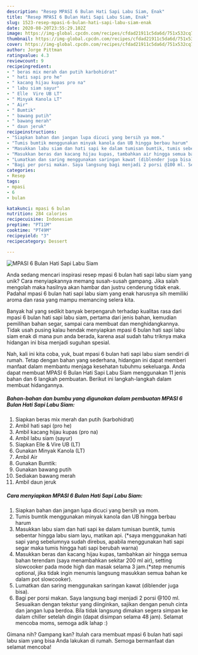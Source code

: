 ```yaml
---
description: "Resep MPASI 6 Bulan Hati Sapi Labu Siam, Enak"
title: "Resep MPASI 6 Bulan Hati Sapi Labu Siam, Enak"
slug: 1523-resep-mpasi-6-bulan-hati-sapi-labu-siam-enak
date: 2020-08-20T23:55:29.102Z
image: https://img-global.cpcdn.com/recipes/cfdad21911c5da6d/751x532cq70/mpasi-6-bulan-hati-sapi-labu-siam-foto-resep-utama.jpg
thumbnail: https://img-global.cpcdn.com/recipes/cfdad21911c5da6d/751x532cq70/mpasi-6-bulan-hati-sapi-labu-siam-foto-resep-utama.jpg
cover: https://img-global.cpcdn.com/recipes/cfdad21911c5da6d/751x532cq70/mpasi-6-bulan-hati-sapi-labu-siam-foto-resep-utama.jpg
author: Jorge Pittman
ratingvalue: 4.3
reviewcount: 9
recipeingredient:
- " beras mix merah dan putih karbohidrat"
- " hati sapi pro he"
- " kacang hijau kupas pro na"
- " labu siam sayur"
- " Elle  Vire UB LT"
- " Minyak Kanola LT"
- " Air"
- " Bumtik"
- " bawang putih"
- " bawang merah"
- " daun jeruk"
recipeinstructions:
- "Siapkan bahan dan jangan lupa dicuci yang bersih ya mom."
- "Tumis bumtik menggunakan minyak kanola dan UB hingga berbau harum"
- "Masukkan labu siam dan hati sapi ke dalam tumisan bumtik, tumis sebentar hingga labu siam layu, matikan api. (*saya menggunakan hati sapi yang sebelumnya sudah direbus, apabila menggunakan hati sapi segar maka tumis hingga hati sapi berubah warna)"
- "Masukkan beras dan kacang hijau kupas, tambahkan air hingga semua bahan terendam (saya menambahkan sekitar 200 ml air), setting slowcooker pada mode high dan masak selama 3 jam.(*step menumis optional, jika tidak ingin menumis langsung masukkan semua bahan ke dalam pot slowcooker)."
- "Lumatkan dan saring menggunakan saringan kawat (diblender juga bisa)."
- "Bagi per porsi makan. Saya langsung bagi menjadi 2 porsi @100 ml. Sesuaikan dengan tekstur yang diinginkan, sajikan dengan penuh cinta dan jangan lupa berdoa. Bila tidak langsung dimakan segera simpan ke dalam chiller setelah dingin (dapat disimpan selama 48 jam). Selamat mencoba moms, semoga adik lahap :)"
categories:
- Resep
tags:
- mpasi
- 6
- bulan

katakunci: mpasi 6 bulan 
nutrition: 284 calories
recipecuisine: Indonesian
preptime: "PT11M"
cooktime: "PT49M"
recipeyield: "3"
recipecategory: Dessert

---
```



![MPASI 6 Bulan Hati Sapi Labu Siam](https://img-global.cpcdn.com/recipes/cfdad21911c5da6d/751x532cq70/mpasi-6-bulan-hati-sapi-labu-siam-foto-resep-utama.jpg)

Anda sedang mencari inspirasi resep mpasi 6 bulan hati sapi labu siam yang unik? Cara menyiapkannya memang susah-susah gampang. Jika salah mengolah maka hasilnya akan hambar dan justru cenderung tidak enak. Padahal mpasi 6 bulan hati sapi labu siam yang enak harusnya sih memiliki aroma dan rasa yang mampu memancing selera kita.

Banyak hal yang sedikit banyak berpengaruh terhadap kualitas rasa dari mpasi 6 bulan hati sapi labu siam, pertama dari jenis bahan, kemudian pemilihan bahan segar, sampai cara membuat dan menghidangkannya. Tidak usah pusing kalau hendak menyiapkan mpasi 6 bulan hati sapi labu siam enak di mana pun anda berada, karena asal sudah tahu triknya maka hidangan ini bisa menjadi suguhan spesial.




Nah, kali ini kita coba, yuk, buat mpasi 6 bulan hati sapi labu siam sendiri di rumah. Tetap dengan bahan yang sederhana, hidangan ini dapat memberi manfaat dalam membantu menjaga kesehatan tubuhmu sekeluarga. Anda dapat membuat MPASI 6 Bulan Hati Sapi Labu Siam menggunakan 11 jenis bahan dan 6 langkah pembuatan. Berikut ini langkah-langkah dalam membuat hidangannya.

<!--inarticleads1-->

##### Bahan-bahan dan bumbu yang digunakan dalam pembuatan MPASI 6 Bulan Hati Sapi Labu Siam:

1. Siapkan  beras mix merah dan putih (karbohidrat)
1. Ambil  hati sapi (pro he)
1. Ambil  kacang hijau kupas (pro na)
1. Ambil  labu siam (sayur)
1. Siapkan  Elle &amp; Vire UB (LT)
1. Gunakan  Minyak Kanola (LT)
1. Ambil  Air
1. Gunakan  Bumtik:
1. Gunakan  bawang putih
1. Sediakan  bawang merah
1. Ambil  daun jeruk




<!--inarticleads2-->

##### Cara menyiapkan MPASI 6 Bulan Hati Sapi Labu Siam:

1. Siapkan bahan dan jangan lupa dicuci yang bersih ya mom.
1. Tumis bumtik menggunakan minyak kanola dan UB hingga berbau harum
1. Masukkan labu siam dan hati sapi ke dalam tumisan bumtik, tumis sebentar hingga labu siam layu, matikan api. (*saya menggunakan hati sapi yang sebelumnya sudah direbus, apabila menggunakan hati sapi segar maka tumis hingga hati sapi berubah warna)
1. Masukkan beras dan kacang hijau kupas, tambahkan air hingga semua bahan terendam (saya menambahkan sekitar 200 ml air), setting slowcooker pada mode high dan masak selama 3 jam.(*step menumis optional, jika tidak ingin menumis langsung masukkan semua bahan ke dalam pot slowcooker).
1. Lumatkan dan saring menggunakan saringan kawat (diblender juga bisa).
1. Bagi per porsi makan. Saya langsung bagi menjadi 2 porsi @100 ml. Sesuaikan dengan tekstur yang diinginkan, sajikan dengan penuh cinta dan jangan lupa berdoa. Bila tidak langsung dimakan segera simpan ke dalam chiller setelah dingin (dapat disimpan selama 48 jam). Selamat mencoba moms, semoga adik lahap :)




Gimana nih? Gampang kan? Itulah cara membuat mpasi 6 bulan hati sapi labu siam yang bisa Anda lakukan di rumah. Semoga bermanfaat dan selamat mencoba!
